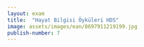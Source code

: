 ```yaml
---
layout: exam
title:  "Hayat Bilgisi Öyküleri HDS"
image: assets/images/ean/8697911219199.jpg
publish-number: 7
---
```


